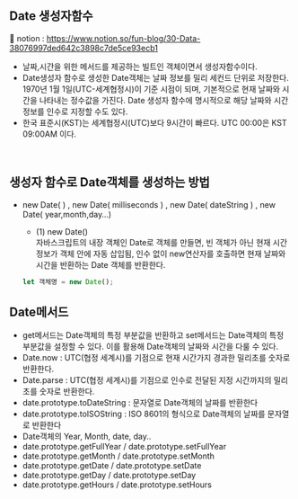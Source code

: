 
## **Date 생성자함수**
📕 notion : https://www.notion.so/fun-blog/30-Data-38076997ded642c3898c7de5ce93ecb1<br>

- 날짜,시간을 위한 메서드를 제공하는 빌트인 객체이면서 생성자함수이다.
- Date생성자 함수로 생성한 Date객체는 날짜 정보를 밀리 세컨드 단위로 저장한다. 1970년 1월 1일(UTC-세계협정시)이 기준 시점이 되며, 기본적으로 현재 날짜와 시간을 나타내는 정수값을 가진다. Date 생성자 함수에 명시적으로 해당 날짜와 시간 정보를 인수로 지정할 수도 있다.
- 한국 표준시(KST)는 세계협정시(UTC)보다 9시간이 빠르다. UTC 00:00은 KST 09:00AM 이다.
<br>

## 생성자 함수로 Date객체를 생성하는 방법
- new Date( ) , new Date( milliseconds ) , new Date( dateString ) , new Date( year,month,day…)
    
    - (1) new Date()<br>
    자바스크립트의 내장 객체인 Date로 객체를 만들면, 빈 객체가 아닌 현재 시간 정보가 객체 안에 자동 삽입됨, 인수 없이 new연산자를 호출하면 현재 날짜와 시간을 반환하는 Date 객체를 반환한다. 
    
    ```jsx
    let 객체명 = new Date();
    ```
    
## Date메서드
- get메서드는 Date객체의 특정 부분값을 반환하고 set메서드는 Date객체의 특정 부분값을 설정할 수 있다. 이를 활용해 Date객체의 날짜와 시간을 다룰 수 있다.<br>
- Date.now : UTC(협정 세계시)를 기점으로 현재 시간가지 경과한 밀리초를 숫자로 반환한다.
- Date.parse : UTC(협정 세계시)를 기점으로 인수로 전달된 지정 시간까지의 밀리초를 숫자로 반환한다.
- date.prototype.toDateString : 문자열로 Date객체의 날짜를 반환한다
- date.prototype.toISOString : ISO 8601의 형식으로 Date객체의 날짜를 문자열로 반환한다
- Date객체의 Year, Month, date, day..
- date.prototype.getFullYear / date.prototype.setFullYear
- date.prototype.getMonth / date.prototype.setMonth
- date.prototype.getDate / date.prototype.setDate
- date.prototype.getDay / date.prototype.setDay
- date.prototype.getHours / date.prototype.setHours 
